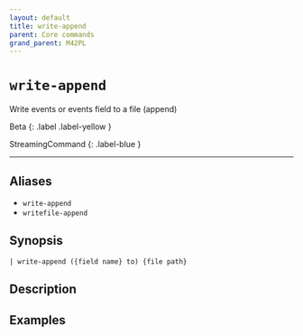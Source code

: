 ```yaml
---
layout: default
title: write-append
parent: Core commands
grand_parent: M42PL
---
```


# `write-append`

Write events or events field to a file (append)

Beta
{: .label .label-yellow }

StreamingCommand
{: .label-blue }

---


## Aliases

* `write-append`
* `writefile-append`

## Synopsis

```shell
| write-append ({field name} to) {file path}
```

## Description

## Examples

